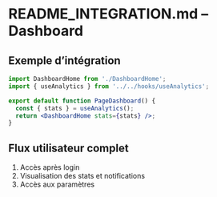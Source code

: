 # README_INTEGRATION.md – Dashboard

## Exemple d’intégration
```jsx
import DashboardHome from './DashboardHome';
import { useAnalytics } from '../../hooks/useAnalytics';

export default function PageDashboard() {
  const { stats } = useAnalytics();
  return <DashboardHome stats={stats} />;
}
```

## Flux utilisateur complet
1. Accès après login
2. Visualisation des stats et notifications
3. Accès aux paramètres
